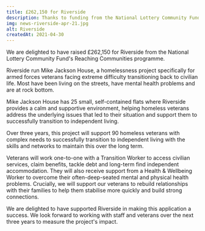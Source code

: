 ```yaml
---
title: £262,150 for Riverside
description: Thanks to funding from the National Lottery Community Fund's Reaching Communities programme, 90 homeless veterans will be supported to successfully transition to independent living.
img: news-riverside-apr-21.jpg
alt: Riverside
createdAt: 2021-04-30
---
```


We are delighted to have raised £262,150 for Riverside from the National Lottery Community Fund's Reaching Communities programme.

Riverside run Mike Jackson House, a homelessness project specifically for armed forces veterans facing extreme difficulty transitioning back to civilian life. Most have been living on the streets, have mental health problems and are at rock bottom.

Mike Jackson House has 25 small, self-contained flats where Riverside provides a calm and supportive environment, helping homeless veterans address the underlying issues that led to their situation and support them to successfully transition to independent living.

Over three years, this project will support 90 homeless veterans with complex needs to successfully transition to independent living with the skills and networks to maintain this over the long term.

Veterans will work one-to-one with a Transition Worker to access civilian services, claim benefits, tackle debt and long-term find independent accommodation. They will also receive support from a Health & Wellbeing Worker to overcome their often-deep-seated mental and physical health problems. Crucially, we will support our veterans to rebuild relationships with their families to help them stabilise more quickly and build strong connections.

We are delighted to have supported Riverside in making this application a success. We look forward to working with staff and veterans over the next three years to measure the project's impact.
